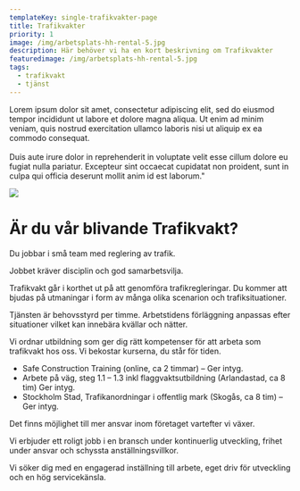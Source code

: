 ```yaml
---
templateKey: single-trafikvakter-page
title: Trafikvakter
priority: 1
image: /img/arbetsplats-hh-rental-5.jpg
description: Här behöver vi ha en kort beskrivning om Trafikvakter
featuredimage: /img/arbetsplats-hh-rental-5.jpg
tags:
  - trafikvakt
  - tjänst
---
```

Lorem ipsum dolor sit amet, consectetur adipiscing elit, sed do eiusmod tempor incididunt ut labore et dolore magna aliqua. Ut enim ad minim veniam, quis nostrud exercitation ullamco laboris nisi ut aliquip ex ea commodo consequat. \
\
Duis aute irure dolor in reprehenderit in voluptate velit esse cillum dolore eu fugiat nulla pariatur. Excepteur sint occaecat cupidatat non proident, sunt in culpa qui officia deserunt mollit anim id est laborum."

![](/img/20190718-img_4616.jpg)

# Är du vår blivande Trafikvakt?

Du jobbar i små team med reglering av trafik.

Jobbet kräver disciplin och god samarbetsvilja.

Trafikvakt går i korthet ut på att genomföra trafikregleringar. Du kommer att bjudas på utmaningar i form av många olika scenarion och trafiksituationer.

Tjänsten är behovsstyrd per timme. Arbetstidens förläggning anpassas efter situationer vilket kan innebära kvällar och nätter.

Vi ordnar utbildning som ger dig rätt kompetenser för att arbeta som trafikvakt hos oss. Vi bekostar kurserna, du står för tiden.

* Safe Construction Training (online, ca 2 timmar) – Ger intyg. 
* Arbete på väg, steg 1.1 – 1.3 inkl flaggvaktsutbildning (Arlandastad, ca 8 tim) Ger intyg. 
* Stockholm Stad, Trafikanordningar i offentlig mark (Skogås, ca 8 tim) – Ger intyg. 

Det finns möjlighet till mer ansvar inom företaget vartefter vi växer.

Vi erbjuder ett roligt jobb i en bransch under kontinuerlig utveckling, frihet under ansvar och schyssta anställningsvillkor.

Vi söker dig med en engagerad inställning till arbete, eget driv för utveckling och en hög servicekänsla.